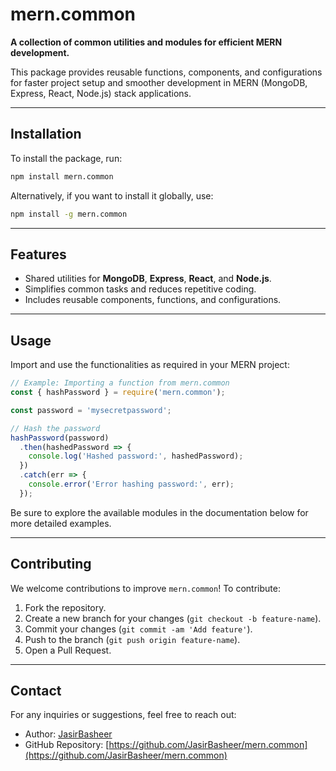
# mern.common

**A collection of common utilities and modules for efficient MERN development.**

This package provides reusable functions, components, and configurations for faster project setup and smoother development in MERN (MongoDB, Express, React, Node.js) stack applications.

---

## Installation

To install the package, run:

```bash
npm install mern.common
```

Alternatively, if you want to install it globally, use:

```bash
npm install -g mern.common
```

---

## Features

- Shared utilities for **MongoDB**, **Express**, **React**, and **Node.js**.
- Simplifies common tasks and reduces repetitive coding.
- Includes reusable components, functions, and configurations.

---

## Usage

Import and use the functionalities as required in your MERN project:

```js
// Example: Importing a function from mern.common
const { hashPassword } = require('mern.common');

const password = 'mysecretpassword';

// Hash the password
hashPassword(password)
  .then(hashedPassword => {
    console.log('Hashed password:', hashedPassword);
  })
  .catch(err => {
    console.error('Error hashing password:', err);
  });

```

Be sure to explore the available modules in the documentation below for more detailed examples.

---
<!-- 
## Modules

- **module1**: Description of module 1.
- **module2**: Description of module 2.
- **module3**: Description of module 3.

For more details on each module and how to use them, refer to their documentation or the code itself.

--- -->

## Contributing

We welcome contributions to improve `mern.common`! To contribute:

1. Fork the repository.
2. Create a new branch for your changes (`git checkout -b feature-name`).
3. Commit your changes (`git commit -am 'Add feature'`).
4. Push to the branch (`git push origin feature-name`).
5. Open a Pull Request.

---

<!-- ## License

This project is licensed under the MIT License - see the [LICENSE](LICENSE) file for details.

--- -->

## Contact

For any inquiries or suggestions, feel free to reach out:

- Author: [JasirBasheer](https://github.com/JasirBasheer)
- GitHub Repository: [https://github.com/JasirBasheer/mern.common](https://github.com/JasirBasheer/mern.common)